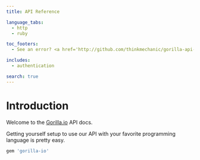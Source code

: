 ```yaml
---
title: API Reference

language_tabs:
  - http
  - ruby

toc_footers:
  - See an error? <a href='http://github.com/thinkmechanic/gorilla-api-docs'>Send a pull request.</a>

includes:
  - authentication

search: true
---
```


# Introduction

Welcome to the [Gorilla.io](https://gorilla.io/) API docs.

Getting yourself setup to use our API with your favorite programming language is
pretty easy.

```ruby
gem 'gorilla-io'
```
